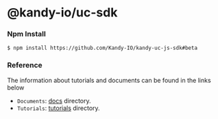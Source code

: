 @kandy-io/uc-sdk
========

### Npm Install

`$ npm install https://github.com/Kandy-IO/kandy-uc-js-sdk#beta`

### Reference

The information about tutorials and documents can be found in the links below

* `Documents`: [docs](https://github.com/Kandy-IO/kandy-uc-js-sdk/tree/beta/docs) directory.
* `Tutorials`:  [tutorials](https://github.com/Kandy-IO/kandy-uc-js-sdk/tree/beta/tutorials) directory.





